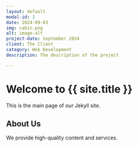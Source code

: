 ```yaml
---
layout: default
modal-id: 1
date: 2024-09-03
img: cabin.png
alt: image-alt
project-date: September 2024
client: The Client
category: Web Development
description: The description of the project

---
```


# Welcome to {{ site.title }}

This is the main page of our Jekyll site.

## About Us

We provide high-quality content and services.